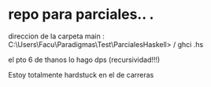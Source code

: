 # repo para parciales.. .
direccion de la carpeta main : C:\Users\Facu\Paradigmas\Test\ParcialesHaskell> / ghci .hs

el pto 6 de thanos lo hago dps (recursividad!!!) 

Estoy totalmente hardstuck en el de carreras 



